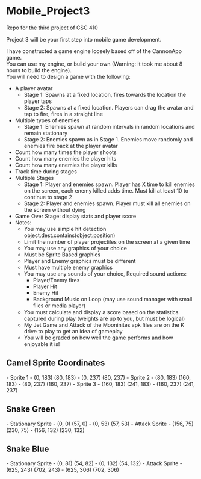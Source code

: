 # Mobile_Project3
Repo for the third project of CSC 410

Project 3 will be your first step into mobile game development. 

I have constructed a game engine loosely based off of the CannonApp game.  
You can use my engine, or build your own (Warning: it took me about 8 hours to build the engine).  
You will need to design a game with the following:  
- A player avatar  
  - Stage 1: Spawns at a fixed location, fires towards the location the player taps  
  - Stage 2: Spawns at a fixed location. Players can drag the avatar and tap to fire, fires in a straight line  
- Multiple types of enemies  
  - Stage 1: Enemies spawn at random intervals in random locations and remain stationary  
  - Stage 2: Enemies spawn as in Stage 1. Enemies move randomly and enemies fire back at the player avatar  
- Count how many times the player shoots  
- Count how many enemies the player hits  
- Count how many enemies the player kills  
- Track time during stages  
- Multiple Stages  
  - Stage 1: Player and enemies spawn. Player has X time to kill enemies on the screen, each enemy killed adds time. Must kill at least 10 to continue to stage 2  
  - Stage 2: Player and enemies spawn. Player must kill all enemies on the screen without dying  
- Game Over Stage: display stats and player score  
- Notes:  
  - You may use simple hit detection object.dest.contains(object.position)  
  - Limit the number of player projectiles on the screen at a given time  
  - You may use any graphics of your choice  
  - Must be Sprite Based graphics  
  - Player and Enemy graphics must be different  
  - Must have multiple enemy graphics  
  - You may use any sounds of your choice, Required sound actions:  
    - Player/Enemy fires  
    - Player Hit  
    - Enemy Hit  
    - Background Music on Loop (may use sound manager with small files or media player)  
  - You must calculate and display a score based on the statistics captured during play (weights are up to you, but must be logical)  
  - My Jet Game and Attack of the Mooninites apk files are on the K drive to play to get an idea of gameplay  
  - You will be graded on how well the game performs and how enjoyable it is!  


<h2>Camel Sprite Coordinates</h2>
- Sprite 1 
  - (0, 183) (80, 183)
  - (0, 237) (80, 237)
- Sprite 2
  - (80, 183) (160, 183) 
  - (80, 237) (160, 237)
- Sprite 3
  - (160, 183) (241, 183)
  - (160, 237) (241, 237)

<h2>Snake Green</h2>
- Stationary Sprite
  - (0, 0) (57, 0)
  - (0, 53) (57, 53)
- Attack Sprite
  - (156, 75) (230, 75)
  - (156, 132) (230, 132)

<h2>Snake Blue</h2>
- Stationary Sprite
  - (0, 81) (54, 82)
  - (0, 132) (54, 132)
- Attack Sprite
  - (625, 243) (702, 243)
  - (625, 306) (702, 306)


